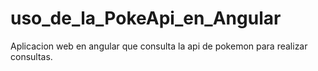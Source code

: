 # uso_de_la_PokeApi_en_Angular
Aplicacion web en angular que consulta la api de pokemon para realizar consultas.
